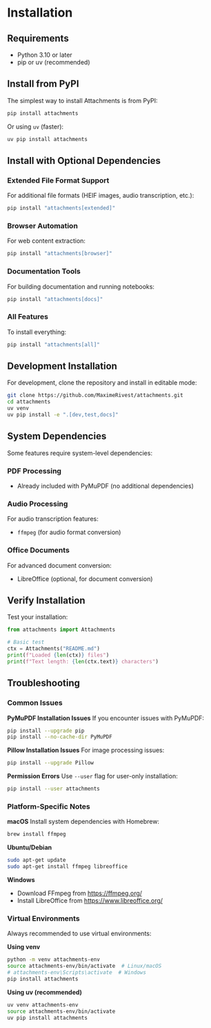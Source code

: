 # Installation

## Requirements

- Python 3.10 or later
- pip or uv (recommended)

## Install from PyPI

The simplest way to install Attachments is from PyPI:

```bash
pip install attachments
```

Or using `uv` (faster):

```bash
uv pip install attachments
```

## Install with Optional Dependencies

### Extended File Format Support

For additional file formats (HEIF images, audio transcription, etc.):

```bash
pip install "attachments[extended]"
```

### Browser Automation

For web content extraction:

```bash
pip install "attachments[browser]"
```

### Documentation Tools

For building documentation and running notebooks:

```bash
pip install "attachments[docs]"
```

### All Features

To install everything:

```bash
pip install "attachments[all]"
```

## Development Installation

For development, clone the repository and install in editable mode:

```bash
git clone https://github.com/MaximeRivest/attachments.git
cd attachments
uv venv
uv pip install -e ".[dev,test,docs]"
```

## System Dependencies

Some features require system-level dependencies:

### PDF Processing
- Already included with PyMuPDF (no additional dependencies)

### Audio Processing
For audio transcription features:
- `ffmpeg` (for audio format conversion)

### Office Documents  
For advanced document conversion:
- LibreOffice (optional, for document conversion)

## Verify Installation

Test your installation:

```python
from attachments import Attachments

# Basic test
ctx = Attachments("README.md")
print(f"Loaded {len(ctx)} files")
print(f"Text length: {len(ctx.text)} characters")
```

## Troubleshooting

### Common Issues

**PyMuPDF Installation Issues**
If you encounter issues with PyMuPDF:
```bash
pip install --upgrade pip
pip install --no-cache-dir PyMuPDF
```

**Pillow Installation Issues**
For image processing issues:
```bash
pip install --upgrade Pillow
```

**Permission Errors**
Use `--user` flag for user-only installation:
```bash
pip install --user attachments
```

### Platform-Specific Notes

**macOS**
Install system dependencies with Homebrew:
```bash
brew install ffmpeg
```

**Ubuntu/Debian**
```bash
sudo apt-get update
sudo apt-get install ffmpeg libreoffice
```

**Windows**
- Download FFmpeg from https://ffmpeg.org/
- Install LibreOffice from https://www.libreoffice.org/

### Virtual Environments

Always recommended to use virtual environments:

**Using venv**
```bash
python -m venv attachments-env
source attachments-env/bin/activate  # Linux/macOS
# attachments-env\Scripts\activate  # Windows
pip install attachments
```

**Using uv (recommended)**
```bash
uv venv attachments-env
source attachments-env/bin/activate
uv pip install attachments
``` 